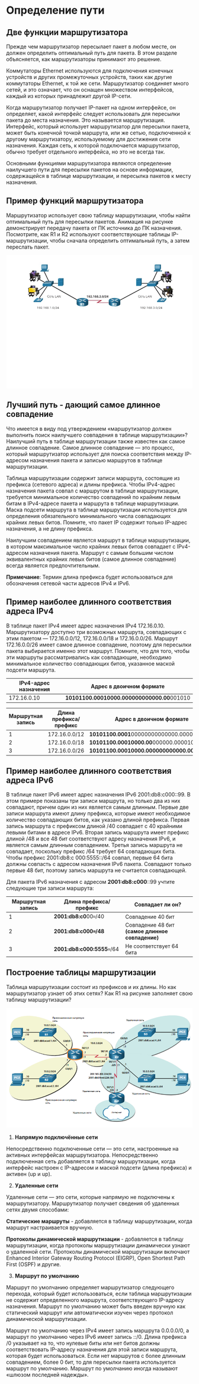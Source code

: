 # Определение пути

<!-- 14.1.1-->
## Две функции маршрутизатора

Прежде чем маршрутизатор пересылает пакет в любом месте, он должен определить оптимальный путь для пакета. В этом разделе объясняется, как маршрутизаторы принимают это решение.

Коммутаторы Ethernet используются для подключения конечных устройств и других промежуточных устройств, таких как другие коммутаторы Ethernet, к той же сети. Маршрутизатор соединяет много сетей, и это означает, что он оснащен множеством интерфейсов, каждый из которых принадлежит другой IP-сети.

Когда маршрутизатор получает IP-пакет на одном интерфейсе, он определяет, какой интерфейс следует использовать для пересылки пакета до места назначения. Это называется маршрутизация. Интерфейс, который использует маршрутизатор для пересылки пакета, может быть конечной точкой маршрута, или же сетью, подключенной к другому маршрутизатору, используемому для достижения сети назначения. Каждая сеть, к которой подключается маршрутизатор, обычно требует отдельного интерфейса, но это не всегда так.

Основными функциями маршрутизатора являются определение наилучшего пути для пересылки пакетов на основе информации, содержащейся в таблице маршрутизации, и пересылка пакетов к месту назначения.

<!-- 14.1.2-->
## Пример функций маршрутизатора

Маршрутизатор использует свою таблицу маршрутизации, чтобы найти оптимальный путь для пересылки пакетов. Анимация на рисунке демонстрирует передачу пакета от ПК источника до ПК назначения. Посмотрите, как R1 и R2 используют соответствующие таблицы IP-маршрутизации, чтобы сначала определить оптимальный путь, а затем переслать пакет.

![](./assets/14.1.2.gif)

<!-- 14.1.3-->

## Лучший путь - дающий самое длинное совпадение

Что имеется в виду под утверждением «маршрутизатор должен выполнить поиск наилучшего совпадения в таблице маршрутизации»? Наилучший путь в таблице маршрутизации также известен как самое длинное совпадение. Самое длинное совпадение — это процесс, который маршрутизатор использует для поиска соответствия между IP-адресом назначения пакета и записью маршрутов в таблице маршрутизации.

Таблица маршрутизации содержит записи маршрута, состоящие из префикса (сетевого адреса) и длины префикса. Чтобы IPv4-адрес назначения пакета совпал с маршрутом в таблице маршрутизации, требуется минимальное количество совпадений по крайним левым битам в IPv4-адресе пакета и маршрута в таблице маршрутизации. Маска подсети маршрута в таблице маршрутизации используется для определения обязательного минимального числа совпадающих крайних левых битов. Помните, что пакет IP содержит только IP-адрес назначения, а не длину префикса.

Наилучшим совпадением является маршрут в таблице маршрутизации, в котором максимальное число крайних левых битов совпадает с IPv4-адресом назначения пакета. Маршрут с самым большим числом эквивалентных крайних левых битов (самое длинное совпадение) всегда является предпочтительным.

**Примечание**: Термин длина префикса будет использоваться для обозначения сетевой части адресов IPv4 и IPv6.

<!-- 14.1.4-->

## Пример наиболее длинного соответствия адреса IPv4

В таблице пакет IPv4 имеет адрес назначения IPv4 172.16.0.10. Маршрутизатору доступно три возможных маршрута, совпадающих с этим пакетом — 172.16.0.0/12, 172.16.0.0/18 и 172.16.0.0/26. Маршрут 172.16.0.0/26 имеет самое длинное совпадение, поэтому для пересылки пакета выбирается именно этот маршрут. Помните, что для того, чтобы эти маршруты рассматривались как совпадающие, необходимо минимальное количество совпадающих битов, указанное маской подсети маршрута.

IPv4-адрес назначения | Адрес в двоичном формате
----------------------|-------------------------
172.16.0.10 | **10101100.00010000.000000000000.00**001010

Маршрутная запись | Длина префикса/префикс | Адрес в двоичном формате
------------------|------------------------|-------------------------
1 | 172.16.0.0/12 | **10101100.0001**00000000000000.00001010
2 | 172.16.0.0/18 | **10101100.00010000.00**000000.00001010
3 | 172.16.0.0/26 | **10101100.00010000.000000000000.00**001010



<!-- 14.1.5-->
## Пример наиболее длинного соответствия адреса IPv6

В таблице пакет IPv6 имеет адрес назначения IPv6 2001:db8:c000::99. В этом примере показаны три записи маршрута, но только два из них совпадают, причем один из них является самым длинным. Первые две записи маршрута имеют длину префикса, которые имеют необходимое количество совпадающих битов, как указано длиной префикса. Первая запись маршрута с префиксом длиной /40 совпадает с 40 крайними левыми битами в адресе IPv6. Вторая запись маршрута имеет префикс длиной /48 и все 48 бит соответствуют адресу назначения IPv6, и является самым длинным совпадением. Третья запись маршрута не совпадает, поскольку префикс /64 требует 64 совпадающих бита. Чтобы префикс 2001:db8:c 000:5555::/64 совпал, первые 64 бита должны совпасть с адресом назначения IPv6 пакета. Совпадают только первые 48 бит, поэтому запись маршрута не считается совпадающей.

Для пакета IPv6 назначения с адресом **2001:db8:c000**::99 учтите следующие три записи маршрута:

Маршрутная запись | Длина префикса/префикс | Совпадает ли он?
------------------|------------------------|-----------------
1 | **2001:db8:c0**00።/40 | Совпадение 40 бит
2 | **2001:db8:с000።/48** | Совпадение 48 бит **(самое длинное совпадение)**
3 | **2001:db8:c000:5555**።/64 | Не соответствует 64 бита

<!-- 14.1.6-->
## Построение таблицы маршрутизации

Таблица маршрутизации состоит из префиксов и их длины. Но как маршрутизатор узнает об этих сетях? Как R1 на рисунке заполняет свою таблицу маршрутизации?

<!-- /courses/srwe-dl/af9ef5a2-34fe-11eb-b1b2-9b1b0c1f7e0d/afb7d4d4-34fe-11eb-b1b2-9b1b0c1f7e0d/assets/cac127e2-1c27-11ea-af09-3b2e6521927c.svg -->

![](./assets/14.1.6.PNG)


1. **Напрямую подключённые сети**

Непосредственно подключенные сети — это сети, настроенные на активных интерфейсах маршрутизатора. Непосредственно подключенная сеть добавляется в таблицу маршрутизации, когда интерфейс настроен с IP-адресом и маской подсети (длина префикса) и активен (up и up).

2. **Удаленные сети**

Удаленные сети — это сети, которые напрямую не подключены к маршрутизатору. Маршрутизатор получает сведения об удаленных сетях двумя способами:

**Статические маршруты** - добавляется в таблицу маршрутизации, когда маршрут настраивается вручную.

**Протоколы динамической маршрутизации** - добавляется в таблицу маршрутизации, когда протоколы маршрутизации динамически узнают о удаленной сети. Протоколы динамической маршрутизации включают Enhanced Interior Gateway Routing Protocol (EIGRP), Open Shortest Path First (OSPF) и другие.

3. **Маршрут по умолчанию**

Маршрут по умолчанию определяет маршрутизатор следующего перехода, который будет использоваться, если таблица маршрутизации не содержит определенного маршрута, соответствующего IP-адресу назначения. Маршрут по умолчанию может быть введен вручную как статический маршрут или автоматически изучен через протокол динамической маршрутизации.

Маршрут по умолчанию через IPv4 имеет запись маршрута 0.0.0.0/0, а маршрут по умолчанию через IPv6 имеет запись ::/0. Длина префикса /0 указывает на то, что нулевые биты или нет битов должны соответствовать IP-адресу назначения для этой записи маршрута, которая будет использоваться. Если нет маршрутов с более длинным совпадением, более 0 бит, то для пересылки пакета используется маршрут по умолчанию. Маршрут по умолчанию иногда называют «шлюзом последней надежды».

<!-- 14.1.7 ## Проверьте свое понимание темы - Определение маршрута-->
